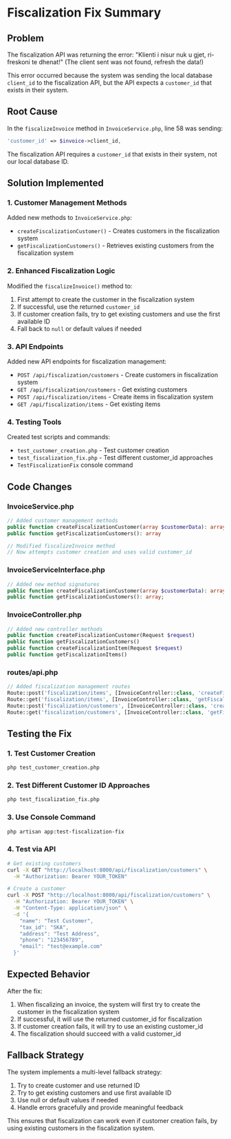 # Fiscalization Fix Summary

## Problem
The fiscalization API was returning the error: "Klienti i nisur nuk u gjet, ri-freskoni te dhenat!" (The client sent was not found, refresh the data!)

This error occurred because the system was sending the local database `client_id` to the fiscalization API, but the API expects a `customer_id` that exists in their system.

## Root Cause
In the `fiscalizeInvoice` method in `InvoiceService.php`, line 58 was sending:
```php
'customer_id' => $invoice->client_id,
```

The fiscalization API requires a `customer_id` that exists in their system, not our local database ID.

## Solution Implemented

### 1. Customer Management Methods
Added new methods to `InvoiceService.php`:
- `createFiscalizationCustomer()` - Creates customers in the fiscalization system
- `getFiscalizationCustomers()` - Retrieves existing customers from the fiscalization system

### 2. Enhanced Fiscalization Logic
Modified the `fiscalizeInvoice()` method to:
1. First attempt to create the customer in the fiscalization system
2. If successful, use the returned `customer_id`
3. If customer creation fails, try to get existing customers and use the first available ID
4. Fall back to `null` or default values if needed

### 3. API Endpoints
Added new API endpoints for fiscalization management:
- `POST /api/fiscalization/customers` - Create customers in fiscalization system
- `GET /api/fiscalization/customers` - Get existing customers
- `POST /api/fiscalization/items` - Create items in fiscalization system
- `GET /api/fiscalization/items` - Get existing items

### 4. Testing Tools
Created test scripts and commands:
- `test_customer_creation.php` - Test customer creation
- `test_fiscalization_fix.php` - Test different customer_id approaches
- `TestFiscalizationFix` console command

## Code Changes

### InvoiceService.php
```php
// Added customer management methods
public function createFiscalizationCustomer(array $customerData): array
public function getFiscalizationCustomers(): array

// Modified fiscalizeInvoice method
// Now attempts customer creation and uses valid customer_id
```

### InvoiceServiceInterface.php
```php
// Added new method signatures
public function createFiscalizationCustomer(array $customerData): array;
public function getFiscalizationCustomers(): array;
```

### InvoiceController.php
```php
// Added new controller methods
public function createFiscalizationCustomer(Request $request)
public function getFiscalizationCustomers()
public function createFiscalizationItem(Request $request)
public function getFiscalizationItems()
```

### routes/api.php
```php
// Added fiscalization management routes
Route::post('fiscalization/items', [InvoiceController::class, 'createFiscalizationItem']);
Route::get('fiscalization/items', [InvoiceController::class, 'getFiscalizationItems']);
Route::post('fiscalization/customers', [InvoiceController::class, 'createFiscalizationCustomer']);
Route::get('fiscalization/customers', [InvoiceController::class, 'getFiscalizationCustomers']);
```

## Testing the Fix

### 1. Test Customer Creation
```bash
php test_customer_creation.php
```

### 2. Test Different Customer ID Approaches
```bash
php test_fiscalization_fix.php
```

### 3. Use Console Command
```bash
php artisan app:test-fiscalization-fix
```

### 4. Test via API
```bash
# Get existing customers
curl -X GET "http://localhost:8000/api/fiscalization/customers" \
  -H "Authorization: Bearer YOUR_TOKEN"

# Create a customer
curl -X POST "http://localhost:8000/api/fiscalization/customers" \
  -H "Authorization: Bearer YOUR_TOKEN" \
  -H "Content-Type: application/json" \
  -d '{
    "name": "Test Customer",
    "tax_id": "SKA",
    "address": "Test Address",
    "phone": "123456789",
    "email": "test@example.com"
  }'
```

## Expected Behavior
After the fix:
1. When fiscalizing an invoice, the system will first try to create the customer in the fiscalization system
2. If successful, it will use the returned customer_id for fiscalization
3. If customer creation fails, it will try to use an existing customer_id
4. The fiscalization should succeed with a valid customer_id

## Fallback Strategy
The system implements a multi-level fallback strategy:
1. Try to create customer and use returned ID
2. Try to get existing customers and use first available ID
3. Use null or default values if needed
4. Handle errors gracefully and provide meaningful feedback

This ensures that fiscalization can work even if customer creation fails, by using existing customers in the fiscalization system. 